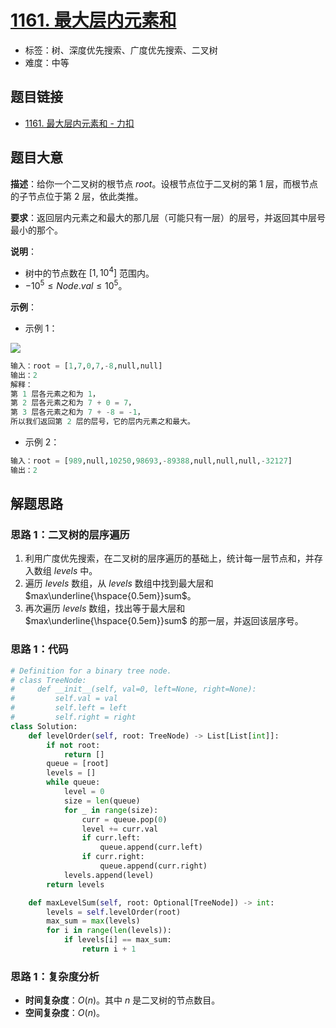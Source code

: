 # [1161. 最大层内元素和](https://leetcode.cn/problems/maximum-level-sum-of-a-binary-tree/)

- 标签：树、深度优先搜索、广度优先搜索、二叉树
- 难度：中等

## 题目链接

- [1161. 最大层内元素和 - 力扣](https://leetcode.cn/problems/maximum-level-sum-of-a-binary-tree/)

## 题目大意

**描述**：给你一个二叉树的根节点 $root$。设根节点位于二叉树的第 $1$ 层，而根节点的子节点位于第 $2$ 层，依此类推。

**要求**：返回层内元素之和最大的那几层（可能只有一层）的层号，并返回其中层号最小的那个。

**说明**：

- 树中的节点数在 $[1, 10^4]$ 范围内。
- $-10^5 \le Node.val \le 10^5$。

**示例**：

- 示例 1：

![](https://assets.leetcode-cn.com/aliyun-lc-upload/uploads/2019/08/17/capture.jpeg)

```python
输入：root = [1,7,0,7,-8,null,null]
输出：2
解释：
第 1 层各元素之和为 1，
第 2 层各元素之和为 7 + 0 = 7，
第 3 层各元素之和为 7 + -8 = -1，
所以我们返回第 2 层的层号，它的层内元素之和最大。
```

- 示例 2：

```python
输入：root = [989,null,10250,98693,-89388,null,null,null,-32127]
输出：2
```

## 解题思路

### 思路 1：二叉树的层序遍历

1. 利用广度优先搜索，在二叉树的层序遍历的基础上，统计每一层节点和，并存入数组 $levels$ 中。
2. 遍历 $levels$ 数组，从 $levels$ 数组中找到最大层和 $max\underline{\hspace{0.5em}}sum$。
3. 再次遍历 $levels$ 数组，找出等于最大层和 $max\underline{\hspace{0.5em}}sum$ 的那一层，并返回该层序号。

### 思路 1：代码

```python
# Definition for a binary tree node.
# class TreeNode:
#     def __init__(self, val=0, left=None, right=None):
#         self.val = val
#         self.left = left
#         self.right = right
class Solution:
    def levelOrder(self, root: TreeNode) -> List[List[int]]:
        if not root:
            return []
        queue = [root]
        levels = []
        while queue:
            level = 0
            size = len(queue)
            for _ in range(size):
                curr = queue.pop(0)
                level += curr.val
                if curr.left:
                    queue.append(curr.left)
                if curr.right:
                    queue.append(curr.right)
            levels.append(level)
        return levels

    def maxLevelSum(self, root: Optional[TreeNode]) -> int:
        levels = self.levelOrder(root)
        max_sum = max(levels)
        for i in range(len(levels)):
            if levels[i] == max_sum:
                return i + 1
```

### 思路 1：复杂度分析

- **时间复杂度**：$O(n)$。其中 $n$ 是二叉树的节点数目。
- **空间复杂度**：$O(n)$。
